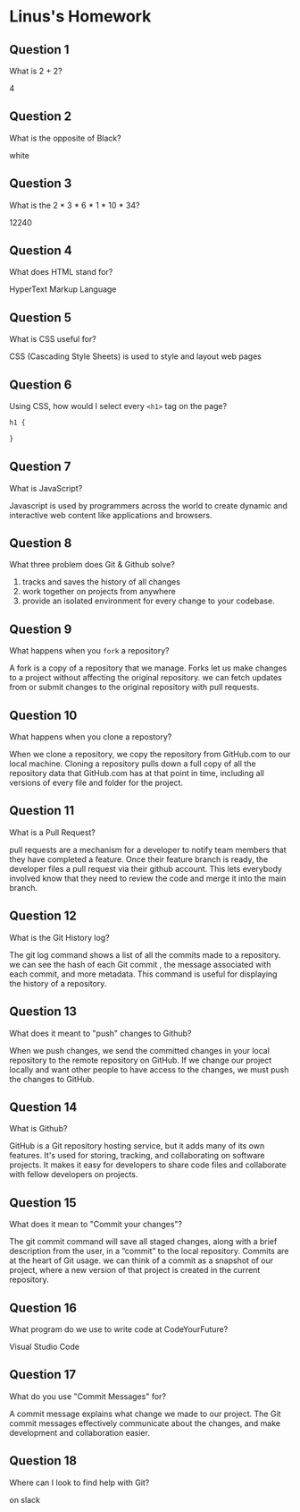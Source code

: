 # Linus's Homework

## Question 1

What is 2 + 2?

4

## Question 2

What is the opposite of Black?

white

## Question 3

What is the  2 * 3 * 6 * 1 * 10 * 34?

12240

## Question 4 

What does HTML stand for?

HyperText Markup Language

## Question 5

What is CSS useful for?

CSS (Cascading Style Sheets) is used to style and layout web pages

## Question 6

Using CSS, how would I select every `<h1>` tag on the page?

```css
h1 {

}
```

## Question 7

What is JavaScript?

Javascript is used by programmers across the world to create dynamic and interactive web content like applications and browsers.

## Question 8

What three problem does Git & Github solve?

1. tracks and saves the history of all changes
2. work together on projects from anywhere
3. provide an isolated environment for every change to your codebase.

## Question 9

What happens when you `fork` a repository?

A fork is a copy of a repository that we manage. Forks let us make changes to a project without affecting the original repository. we can fetch updates from or submit changes to the original repository with pull requests.

## Question 10 

What happens when you clone a repostory?

When we clone a repository, we copy the repository from GitHub.com to our local machine. Cloning a repository pulls down a full copy of all the repository data that GitHub.com has at that point in time, including all versions of every file and folder for the project.

## Question 11

What is a Pull Request?

pull requests are a mechanism for a developer to notify team members that they have completed a feature. Once their feature branch is ready, the developer files a pull request via their github account. This lets everybody involved know that they need to review the code and merge it into the main branch.

## Question 12

What is the Git History log?

The git log command shows a list of all the commits made to a repository. we can see the hash of each Git commit , the message associated with each commit, and more metadata. This command is useful for displaying the history of a repository.

## Question 13

What does it meant to "push" changes to Github?

When we push changes, we send the committed changes in your local repository to the remote repository on GitHub. If we change our project locally and want other people to have access to the changes, we must push the changes to GitHub.

## Question 14

What is Github?

GitHub is a Git repository hosting service, but it adds many of its own features. It's used for storing, tracking, and collaborating on software projects. It makes it easy for developers to share code files and collaborate with fellow developers on projects.

## Question 15

What does it mean to "Commit your changes"?

The git commit command will save all staged changes, along with a brief description from the user, in a “commit” to the local repository. Commits are at the heart of Git usage. we can think of a commit as a snapshot of our project, where a new version of that project is created in the current repository.

## Question 16

What program do we use to write code at CodeYourFuture?

Visual Studio Code 

## Question 17

What do you use "Commit Messages" for?

A commit message explains what change we made to our project. The Git commit messages effectively communicate about the changes, and make development and collaboration easier.

## Question 18

Where can I look to find help with Git?

on slack
